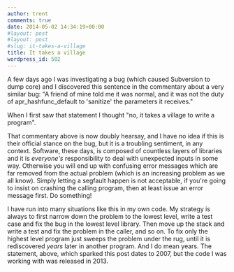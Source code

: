 ```yaml
---
author: trent
comments: true
date: 2014-05-02 14:34:19+00:00
#layout: post
#layout: post
#slug: it-takes-a-village
title: It takes a village
wordpress_id: 502
---
```


A few days ago I was investigating a bug (which caused Subversion to dump core) and I discovered this sentence in the commentary about a very similar bug:  "A friend of mine told me it was normal, and it was not the duty of apr_hashfunc_default to 'sanitize' the parameters it receives."

When I first saw that statement I thought "no, it takes a village to write a program".

That commentary above is now doubly hearsay, and I have no idea if this is their official stance on the bug, but it is a troubling sentiment, in any context.  Software, these days, is composed of countless layers of libraries and it is _everyone's_ responsibility to deal with unexpected inputs in some way.  Otherwise you will end up with confusing error messages which are far removed from the actual problem (which is an increasing problem as we all know).  Simply letting a segfault happen is not acceptable, if you're going to insist on crashing the calling program, then at least issue an error message first.  Do something!

I have run into many situations like this in my own code.  My strategy is always to first narrow down the problem to the lowest level, write a test case and fix the bug in the lowest level library.  Then move up the stack and write a test and fix the problem in the caller, and so on.  To fix only the highest level program just sweeps the problem under the rug, until it is rediscovered _years_ later in another program.  And I do mean years.  The statement, above, which sparked this post dates to 2007, but the code I was working with was released in 2013.

